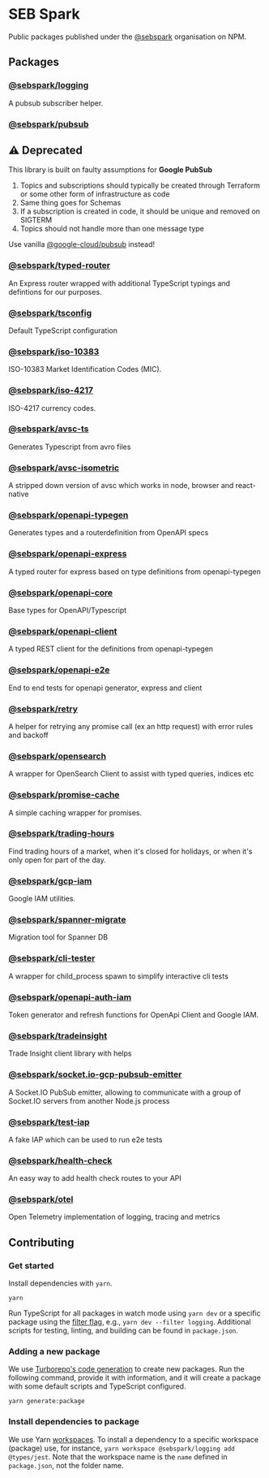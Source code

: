 # SEB Spark

Public packages published under the [@sebspark](https://www.npmjs.com/org/sebspark) organisation on NPM.

## Packages

### [@sebspark/logging](./packages/logging/)

A pubsub subscriber helper.

### [@sebspark/pubsub](./packages/pubsub/)

## ⚠️ **Deprecated**

This library is built on faulty assumptions for **Google PubSub**

1. Topics and subscriptions should typically be created through Terraform or some other form of infrastructure as code
2. Same thing goes for Schemas
3. If a subscription is created in code, it should be unique and removed on SIGTERM
4. Topics should not handle more than one message type

Use vanilla [@google-cloud/pubsub](https://www.npmjs.com/package/@google-cloud/pubsub) instead!

### [@sebspark/typed-router](./packages/typed-router/)

An Express router wrapped with additional TypeScript typings and defintions for our purposes.

### [@sebspark/tsconfig](./packages/tsconfig)

Default TypeScript configuration

### [@sebspark/iso-10383](./packages/iso-10383)

ISO-10383 Market Identification Codes (MIC).

### [@sebspark/iso-4217](./packages/iso-4217)

ISO-4217 currency codes.

### [@sebspark/avsc-ts](./packages/avsc-ts)

Generates Typescript from avro files

### [@sebspark/avsc-isometric](./packages/avsc-isometric)

A stripped down version of avsc which works in node, browser and react-native

### [@sebspark/openapi-typegen](./packages/openapi-typegen)

Generates types and a routerdefinition from OpenAPI specs

### [@sebspark/openapi-express](./packages/openapi-express)

A typed router for express based on type definitions from openapi-typegen

### [@sebspark/openapi-core](./packages/openapi-core)

Base types for OpenAPI/Typescript

### [@sebspark/openapi-client](./packages/openapi-client)

A typed REST client for the definitions from openapi-typegen

### [@sebspark/openapi-e2e](./packages/openapi-e2e)

End to end tests for openapi generator, express and client

### [@sebspark/retry](./packages/retry)

A helper for retrying any promise call (ex an http request) with error rules and backoff

### [@sebspark/opensearch](./packages/opensearch)

A wrapper for OpenSearch Client to assist with typed queries, indices etc

### [@sebspark/promise-cache](./packages/promise-cache)

A simple caching wrapper for promises.

### [@sebspark/trading-hours](./packages/trading-hours)

Find trading hours of a market, when it&#x27;s closed for holidays, or when it&#x27;s only open for part of the day.

### [@sebspark/gcp-iam](./packages/gcp-iam)

Google IAM utilities.

### [@sebspark/spanner-migrate](./packages/spanner-migrate)

Migration tool for Spanner DB

### [@sebspark/cli-tester](./packages/cli-tester)

A wrapper for child_process spawn to simplify interactive cli tests

### [@sebspark/openapi-auth-iam](./packages/openapi-auth-iam)

Token generator and refresh functions for OpenApi Client and Google IAM.

### [@sebspark/tradeinsight](./packages/tradeinsight)

Trade Insight client library with helps

### [@sebspark/socket.io-gcp-pubsub-emitter](./packages/socket.io-gcp-pubsub-emitter)

A Socket.IO PubSub emitter, allowing to communicate with a group of Socket.IO servers from another Node.js process

### [@sebspark/test-iap](./packages/test-iap)

A fake IAP which can be used to run e2e tests

### [@sebspark/health-check](./packages/health-check)

An easy way to add health check routes to your API

### [@sebspark/otel](./packages/otel)

Open Telemetry implementation of logging, tracing and metrics

<!--NEW_PACKAGE-->

## Contributing

### Get started

Install dependencies with `yarn`.

```
yarn
```

Run TypeScript for all packages in watch mode using `yarn dev` or a specific package using the [filter flag](https://turbo.build/repo/docs/core-concepts/monorepos/filtering), e.g., `yarn dev --filter logging`. Additional scripts for testing, linting, and building can be found in `package.json`.

### Adding a new package

We use [Turborepo's code generation](https://turbo.build/repo/docs/core-concepts/monorepos/code-generation) to create new packages. Run the following command, provide it with information, and it will create a package with some default scripts and TypeScript configured.

```shell
yarn generate:package
```

### Install dependencies to package

We use Yarn [workspaces](https://classic.yarnpkg.com/lang/en/docs/workspaces/). To install a dependency to a specific workspace (package) use, for instance, `yarn workspace @sebspark/logging add @types/jest`. Note that the workspace name is the `name` defined in `package.json`, not the folder name.
